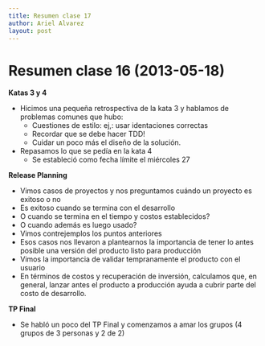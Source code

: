 ```yaml
---
title: Resumen clase 17
author: Ariel Alvarez
layout: post
---
```

Resumen clase 16 (2013-05-18)
===============

**Katas 3 y 4**

 - Hicimos una pequeña retrospectiva de la kata 3 y hablamos de problemas comunes que hubo:
   - Cuestiones de estilo: ej,: usar identaciones correctas
   - Recordar que se debe hacer TDD!
   - Cuidar un poco más el diseño de la solución.
 - Repasamos lo que se pedía en la kata 4
   - Se estableció como fecha límite el miércoles 27

**Release Planning**

 - Vimos casos de proyectos y nos preguntamos cuándo un proyecto es exitoso o no
  - Es exitoso cuando se termina con el desarrollo
  - O cuando se termina en el tiempo y costos establecidos?
  - O cuando además es luego usado?
 - Vimos contrejemplos los puntos anteriores
 - Esos casos nos llevaron a plantearnos la importancia de tener lo antes posible una versión del producto listo para producción
  - Vimos la importancia de validar tempranamente el producto con el usuario
  - En términos de costos y recuperación de inversión, calculamos que, en general, lanzar antes el producto a producción ayuda a cubrir parte del costo de desarrollo.

**TP Final**

 - Se habló un poco del TP Final y comenzamos a amar los grupos (4 grupos de 3 personas y 2 de 2)

 
 

 
